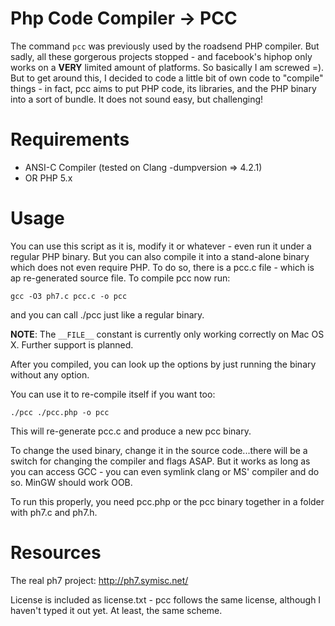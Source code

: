 # Php Code Compiler -> PCC

The command `pcc` was previously used by the roadsend PHP compiler. But sadly, all these gorgerous projects stopped - and facebook's hiphop only works on a **VERY** limited amount of platforms. So basically I am screwed =). But to get around this, I decided to code a little bit of own code to "compile" things - in fact, pcc aims to put PHP code, its libraries, and the PHP binary into a sort of bundle. It does not sound easy, but challenging!


# Requirements
- ANSI-C Compiler (tested on Clang -dumpversion => 4.2.1)
- OR PHP 5.x


# Usage
You can use this script as it is, modify it or whatever - even run it under a regular PHP binary. But you can also compile it into a stand-alone binary which does not even require PHP. To do so, there is a pcc.c file - which is ap re-generated source file. To compile pcc now run:

    gcc -O3 ph7.c pcc.c -o pcc
    
and you can call ./pcc just like a regular binary.

**NOTE**: The `__FILE__` constant is currently only working correctly on Mac OS X. Further support is planned.

After you compiled, you can look up the options by just running the binary without any option.

You can use it to re-compile itself if you want too:

    ./pcc ./pcc.php -o pcc
    
This will re-generate pcc.c and produce a new pcc binary.

To change the used binary, change it in the source code...there will be a switch for changing the compiler and flags ASAP. But it works as long as you can access GCC - you can even symlink clang or MS' compiler and do so. MinGW should work OOB.

To run this properly, you need pcc.php or the pcc binary together in a folder with ph7.c and ph7.h.


# Resources
The real ph7 project: http://ph7.symisc.net/

License is included as license.txt - pcc follows the same license, although I haven't typed it out yet. At least, the same scheme.
